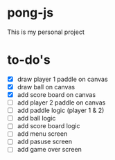 # pong-js
This is my personal project
# to-do's
- [x] draw player 1 paddle on canvas
- [x] draw ball on canvas
- [x] add score board on canvas
- [ ] add player 2 paddle on canvas
- [ ] add paddle logic (player 1 & 2)
- [ ] add ball logic
- [ ] add score board logic
- [ ] add menu screen
- [ ] add pasuse screen
- [ ] add game over screen
